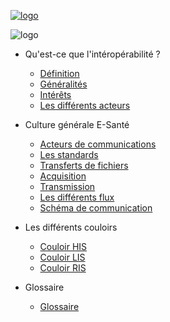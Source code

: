<p><a href="/" class="navImageLink">
  <img src="https://jcm82.github.io/documentation_interop/images/logo_fortil.png" data-origin="https://jcm82.github.io/documentation_interop/images/logo_fortil.png" alt="logo" class="logoSideBar">
</a></p>

![logo](	https://jcm82.github.io/documentation_interop/images/fortil_background_2.png ':class=logoSubSideBar')

* Qu'est-ce que l'intéropérabilité ?

  * [Définition](interop/interop_definition.md)
  * [Généralités](interop/interop_generalites.md)
  * [Intérêts](interop/interop_interets.md)
  * [Les différents acteurs](interop/interop_acteurs.md)

* Culture générale E-Santé
  * [Acteurs de communications](esante/esante_acteurs.md)
  * [Les standards](esante/esante_standards.md)
  * [Transferts de fichiers](esante/esante_transferts.md)
  * [Acquisition](esante/esante_acquisition.md)
  * [Transmission](esante/esante_transmission.md)
  * [Les différents flux](esante/esante_flux.md)
  * [Schéma de communication](esante/esante_schema.md)

* Les différents couloirs
  * [Couloir HIS](couloirs/couloir_his.md)
  * [Couloir LIS](couloirs/couloir_lis.md)
  * [Couloir RIS](couloirs/couloir_ris.md)

* Glossaire
  * [Glossaire](glossaire/glossaire.md)

